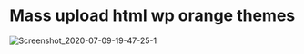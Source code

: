 # Mass upload html wp orange themes

![Screenshot_2020-07-09-19-47-25-1](https://user-images.githubusercontent.com/65480013/87042181-8043f980-c21d-11ea-9e43-48894377e716.png)
